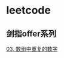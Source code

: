 # leetcode

## 剑指offer系列

[03. 数组中重复的数字](https://leetcode-cn.com/problems/shu-zu-zhong-zhong-fu-de-shu-zi-lcof/solution/jian-zhi-offer-03-shu-zu-zhong-zhong-fu-1ksvb/)
